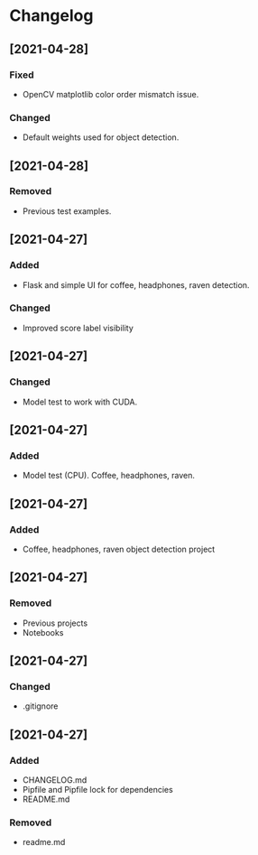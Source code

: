 # Changelog

## [2021-04-28]

### Fixed

- OpenCV matplotlib color order mismatch issue.

### Changed

- Default weights used for object detection.


## [2021-04-28]

### Removed

- Previous test examples.


## [2021-04-27]

### Added

- Flask and simple UI for coffee, headphones, raven detection.

### Changed

- Improved score label visibility


## [2021-04-27]

### Changed

- Model test to work with CUDA.


## [2021-04-27]

### Added

- Model test (CPU). Coffee, headphones, raven.


## [2021-04-27]

### Added

- Coffee, headphones, raven object detection project


## [2021-04-27]

### Removed

- Previous projects
- Notebooks


## [2021-04-27]

### Changed

- .gitignore


## [2021-04-27]

### Added

- CHANGELOG.md
- Pipfile and Pipfile lock for dependencies
- README.md

### Removed

- readme.md
